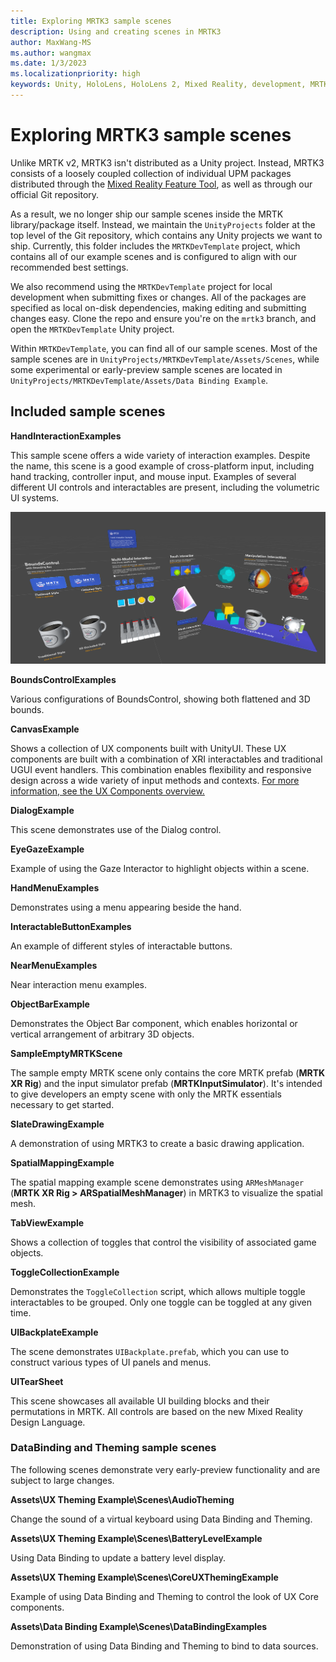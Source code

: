 ```yaml
---
title: Exploring MRTK3 sample scenes
description: Using and creating scenes in MRTK3
author: MaxWang-MS
ms.author: wangmax
ms.date: 1/3/2023
ms.localizationpriority: high
keywords: Unity, HoloLens, HoloLens 2, Mixed Reality, development, MRTK3, scenes, example scenes
---
```


# Exploring MRTK3 sample scenes

Unlike MRTK v2, MRTK3 isn't distributed as a Unity project. Instead, MRTK3 consists of a loosely coupled collection of individual UPM packages distributed through the [Mixed Reality Feature Tool](/windows/mixed-reality/develop/unity/welcome-to-mr-feature-tool), as well as through our official Git repository.

As a result, we no longer ship our sample scenes inside the MRTK library/package itself. Instead, we maintain the `UnityProjects` folder at the top level of the Git repository, which contains any Unity projects we want to ship. Currently, this folder includes the `MRTKDevTemplate` project, which contains all of our example scenes and is configured to align with our recommended best settings. 

We also recommend using the `MRTKDevTemplate` project for local development when submitting fixes or changes. All of the packages are specified as local on-disk dependencies, making editing and submitting changes easy. Clone the repo and ensure you're on the `mrtk3` branch, and open the `MRTKDevTemplate` Unity project. 

Within `MRTKDevTemplate`, you can find all of our sample scenes. Most of the sample scenes are in `UnityProjects/MRTKDevTemplate/Assets/Scenes`, while some experimental or early-preview sample scenes are located in `UnityProjects/MRTKDevTemplate/Assets/Data Binding Example`.

## Included sample scenes

**HandInteractionExamples**

This sample scene offers a wide variety of interaction examples. Despite the name, this scene is a good example of cross-platform input, including hand tracking, controller input, and mouse input. Examples of several different UI controls and interactables are present, including the volumetric UI systems.

![Hand Menu](../../images/hand-interaction-examples.png)

**BoundsControlExamples**

Various configurations of BoundsControl, showing both flattened and 3D bounds.

**CanvasExample**

Shows a collection of UX components built with UnityUI. These UX components are built with a combination of XRI interactables and traditional UGUI event handlers. This combination enables flexibility and responsive design across a wide variety of input methods and contexts. [For more information, see the UX Components overview.](../../../mrtk3-uxcomponents/packages/uxcomponents/overview.md)

**DialogExample**

This scene demonstrates use of the Dialog control.

**EyeGazeExample**

Example of using the Gaze Interactor to highlight objects within a scene.

**HandMenuExamples**

Demonstrates using a menu appearing beside the hand.

**InteractableButtonExamples**

An example of different styles of interactable buttons.

**NearMenuExamples**

Near interaction menu examples.

**ObjectBarExample**

Demonstrates the Object Bar component, which enables horizontal or vertical arrangement of arbitrary 3D objects.

**SampleEmptyMRTKScene**

The sample empty MRTK scene only contains the core MRTK prefab (**MRTK XR Rig**) and the input simulator prefab (**MRTKInputSimulator**). It's intended to give developers an empty scene with only the MRTK essentials necessary to get started.

**SlateDrawingExample**

A demonstration of using MRTK3 to create a basic drawing application.

**SpatialMappingExample**

The spatial mapping example scene demonstrates using `ARMeshManager` (**MRTK XR Rig > ARSpatialMeshManager**) in MRTK3 to visualize the spatial mesh.

**TabViewExample**

Shows a collection of toggles that control the visibility of associated game objects.

**ToggleCollectionExample**

Demonstrates the `ToggleCollection` script, which allows multiple toggle interactables to be grouped. Only one toggle can be toggled at any given time.

**UIBackplateExample**

The scene demonstrates `UIBackplate.prefab`, which you can use to construct various types of UI panels and menus.

**UITearSheet**

This scene showcases all available UI building blocks and their permutations in MRTK. All controls are based on the new Mixed Reality Design Language.

### DataBinding and Theming sample scenes

The following scenes demonstrate very early-preview functionality and are subject to large changes. 

**Assets\UX Theming Example\Scenes\AudioTheming**

Change the sound of a virtual keyboard using Data Binding and Theming.

**Assets\UX Theming Example\Scenes\BatteryLevelExample**

Using Data Binding to update a battery level display.

**Assets\UX Theming Example\Scenes\CoreUXThemingExample**

Example of using Data Binding and Theming to control the look of UX Core components.

**Assets\Data Binding Example\Scenes\DataBindingExamples**

Demonstration of using Data Binding and Theming to bind to data sources.